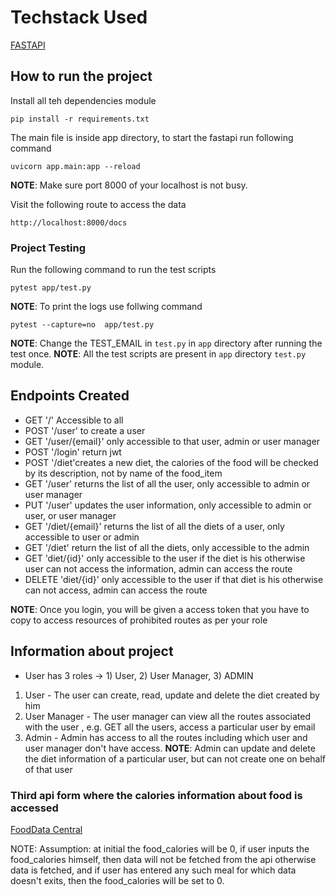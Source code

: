 # Techstack Used 

[FASTAPI](https://fastapi.tiangolo.com/)

## How to run the project 

Install all teh dependencies module 

```
pip install -r requirements.txt
```

The main file is inside app directory, to start the fastapi run following command

```
uvicorn app.main:app --reload
```
**NOTE**: Make sure port 8000 of your localhost is not busy.

Visit the following route to access the data
```
http://localhost:8000/docs
```


### Project Testing 
Run the following command to run the test scripts 
```
pytest app/test.py
```
**NOTE**: To print the logs use follwing command
```
pytest --capture=no  app/test.py
```
**NOTE**: Change the TEST_EMAIL in `test.py` in `app` directory after running the test once.
**NOTE**: All the test scripts are present in `app` directory  `test.py` module.


## Endpoints Created 

- GET '/' Accessible to all 
- POST '/user' to create a user 
- GET '/user/{email}' only accessible to that user, admin or user manager
- POST '/login' return jwt 
- POST '/diet'creates a new diet, the calories of the food will be checked by its description, not by name of the food_item
- GET '/user' returns the list of all the user, only accessible to admin or user manager
- PUT '/user' updates the user information, only accessible to admin or user, or user manager
- GET '/diet/{email}' returns the list of all the diets of a user, only accessible to user or admin
- GET '/diet' return the list of all the diets, only accessible to the admin
- GET 'diet/{id}' only accessible to the user if the diet is his otherwise user can not access the information, admin can access the route
- DELETE 'diet/{id}' only accessible to the user if that diet is his otherwise can not access, admin can access the route

**NOTE**: Once you login, you will be given a access token that you have to copy to access resources of prohibited routes as per your role



## Information about project

- User has 3 roles -> 1) User, 2) User Manager, 3) ADMIN

1) User - The user can create, read, update and delete the diet created by him
2) User Manager - The user manager can view all the routes associated with the user , e.g. GET all the users, access a particular user by email
3) Admin - Admin has access to all the routes including which user and user manager don't have access.
**NOTE**: Admin can update and delete the diet information of a particular user, but can not create one on behalf of that user


### Third api form where the calories information about food is accessed
[FoodData Central](https://fdc.nal.usda.gov/)

NOTE: Assumption: at initial the food_calories will be 0, if user inputs the food_calories himself, then data will not be fetched from the api otherwise data is fetched, and if user has entered any such meal for which data doesn't exits, then the food_calories will be set to 0.
